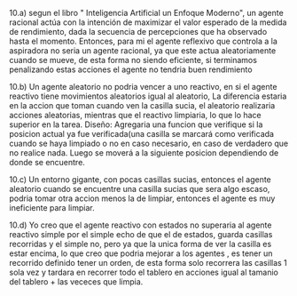 10.a) segun el libro " Inteligencia Artificial un Enfoque Moderno", un agente racional actúa con la intención de
maximizar el valor esperado de la medida de rendimiento, dada la secuencia de percepciones que ha observado hasta el momento.
Entonces, para mi el agente reflexivo que controla a la aspiradora no seria un agente racional, ya que este actua aleatoriamente
cuando se mueve, de esta forma no siendo eficiente, si terminamos penalizando estas acciones el agente no tendria buen rendimiento

10.b) Un agente aleatorio no podria vencer a uno reactivo, en si el agente reactivo tiene movimientos aleatorios igual al aleatorio,
La diferencia estaria en la accion que toman cuando ven la casilla sucia, el aleatorio realizaria acciones aleatorias,
mientras que el reactivo limpiaria, lo que lo hace superior en la tarea.
Diseño: Agregaria una funcion que verifique si la posicion actual ya fue verificada(una casilla se marcará como verificada cuando se
haya limpiado o no en caso necesario, en caso de verdadero que no realice nada. Luego se moverá a la siguiente posicion
dependiendo de donde se encuentre.

10.c) Un entorno gigante, con pocas casillas sucias, entonces el agente aleatorio cuando se encuentre una casilla sucias que sera algo escaso, podria
tomar otra accion menos la de limpiar, entonces el agente es muy ineficiente para limpiar.

10.d) Yo creo que el agente reactivo con estados no superaria al agente reactivo simple por el simple echo de que el de estados, guarda casillas recorridas
y el simple no, pero ya que la unica forma de ver la casilla es estar encima, lo que creo que podria mejorar a los agentes , es tener un recorrido definido
tener un orden, de esta forma solo recorrera las casillas 1 sola vez y tardara en recorrer todo el tablero en acciones igual al tamanio del tablero + las 
vececes que limpia.
